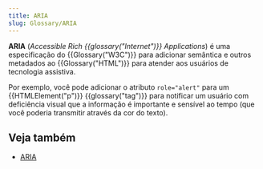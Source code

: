```yaml
---
title: ARIA
slug: Glossary/ARIA
---
```


**ARIA** (_Accessible Rich {{glossary("Internet")}} Applications_) é uma especificação do {{Glossary("W3C")}} para adicionar semântica e outros metadados ao {{Glossary("HTML")}} para atender aos usuários de tecnologia assistiva.

Por exemplo, você pode adicionar o atributo  `role="alert"` para um {{HTMLElement("p")}} {{glossary("tag")}} para notificar um usuário com deficiência visual que a informação é importante e sensível ao tempo (que você poderia transmitir através da cor do texto).

## Veja também

- [ARIA](/pt-BR/docs/Web/Accessibility/ARIA)
